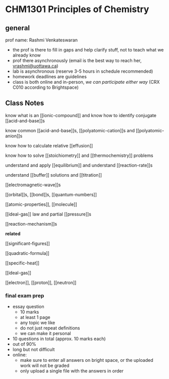 # CHM1301 Principles of Chemistry

## general

prof name: Rashmi Venkateswaran

- the prof is there to fill in gaps and help clarify stuff, not to teach what we already know
- prof there asynchronously (email is the best way to reach her, vrashmi@uottawa.ca)
- lab is asynchronous (reserve 3-5 hours in schedule recommended)
- homework deadlines are guidelines
- class is both online and in-person, _we can participate either way_ (CRX C010 according to Brightspace)

## Class Notes

know what is an [[ionic-compound]] and know how to identify conjugate [[acid-and-base]]s

know common [[acid-and-base]]s, [[polyatomic-cation]]s and [[polyatomic-anion]]s

know how to calculate relative [[effusion]]

know how to solve [[stoichiometry]] and [[thermochemistry]] problems

understand and apply [[equilibrium]] and understand [[reaction-rate]]s

understand [[buffer]] solutions and [[titration]]

[[electromagnetic-wave]]s

[[orbital]]s, [[bond]]s, [[quantum-numbers]]

[[atomic-properties]], [[molecule]]

[[ideal-gas]] law and partial [[pressure]]s

[[reaction-mechanism]]s

**related**

[[significant-figures]]

[[quadratic-formula]]

[[specific-heat]]

[[ideal-gas]]

[[electron]], [[proton]], [[neutron]]

### final exam prep

- essay question
  - 10 marks
  - at least 1 page
  - any topic we like
  - do not just repeat definitions
  - we can make it personal
- 10 questions in total (approx. 10 marks each)
- out of 90%
- long but not difficult
- online:
  - make sure to enter all answers on bright space, or the uploaded work will not be graded
  - only upload a single file with the answers in order
